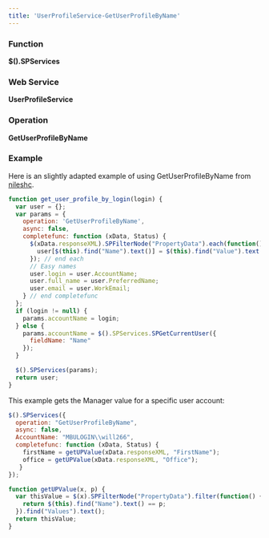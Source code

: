 ```yaml
---
title: 'UserProfileService-GetUserProfileByName'
---
```


### Function

**$().SPServices**

### Web Service

**UserProfileService**

### Operation

**GetUserProfileByName**

### Example

Here is an slightly adapted example of using GetUserProfileByName from [nileshc](http://www.codeplex.com/site/users/view/nileshc).

```javascript
function get_user_profile_by_login(login) {
  var user = {};
  var params = {
    operation: 'GetUserProfileByName',
    async: false,
    completefunc: function (xData, Status) {
      $(xData.responseXML).SPFilterNode("PropertyData").each(function() {
        user[$(this).find("Name").text()] = $(this).find("Value").text();
      }); // end each
      // Easy names
      user.login = user.AccountName;
      user.full_name = user.PreferredName;
      user.email = user.WorkEmail;
    } // end completefunc
  };
  if (login != null) {
    params.accountName = login;
  } else {
    params.accountName = $().SPServices.SPGetCurrentUser({
      fieldName: "Name"
    });
  }

  $().SPServices(params);
  return user;
}
```

This example gets the Manager value for a specific user account:

```javascript
$().SPServices({
  operation: "GetUserProfileByName",
  async: false,
  AccountName: "MBULOGIN\\will266",
  completefunc: function (xData, Status) {
    firstName = getUPValue(xData.responseXML, "FirstName");
    office = getUPValue(xData.responseXML, "Office");
   }
});

function getUPValue(x, p) {
  var thisValue = $(x).SPFilterNode("PropertyData").filter(function() {
    return $(this).find("Name").text() == p;
  }).find("Values").text();
  return thisValue;
}
```
